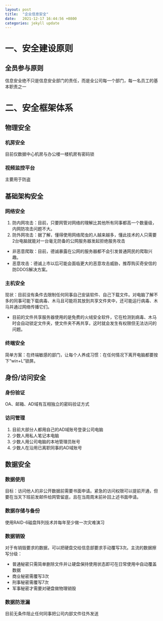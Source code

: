 ```yaml
---
layout: post
title:  "企业信息安全"
date:   2021-12-17 16:44:56 +0800
categories: jekyll update
---
```


# 一、安全建设原则

## 全员参与原则
信息安全绝不只是信息安全部门的责任，而是全公司每一个部门，每一名员工的基本职责之一

# 二、安全框架体系

## 物理安全

### 机房安全
目前仅数据中心机房与办公楼一楼机房有密码锁

### 视频监控平台
主要用于防盗

## 基础架构安全

### 网络安全
1. 防内网攻击：目前，只要网管对网络的理解比其他所有同事都高一个数量级，内网防攻击问题不大。
1. 防外网攻击：据了解，懂得使用网络爬虫的人越来越多，懂此技术的人只需要2台电脑就能对一台毫无防备的公网服务器发起拒绝服务攻击
+ 非恶意爬取：目前，德诚暴露在公网的服务器都不会引发普通网民的爬取兴趣。
+ 恶意攻击：德诚上市以后可能会面临更大的恶意攻击威胁，推荐购买奇安信的防DDOS解决方案。

### 主机安全
现状：目前没有条件去限制任何同事自己安装软件、自己下载文件。对电脑了解不多的同事可能下载病毒、木马且可能将其放到共享文件夹中，还可能运行病毒、木马并通过网络传播它们。
+ 目前的文件共享服务器使用的是免费的火绒安全软件，它在检测到病毒、木马时会自动锁定文件夹，使文件夹不再共享，这时就会发生有权限但无法访问的问题。

### 终端安全
简单方案：在终端敏感的部门，让每个人养成习惯：在任何情况下离开电脑都要按下“win+L”锁屏。

## 身份/访问安全

### 身份验证
OA、邮箱、AD域有互相独立的密码验证方式

### 访问管理
1. 目前大部分人都用自己的AD域账号登录公司电脑
1. 少数人用私人笔记本电脑
1. 少数人用公司电脑的本地管理员账号
1. 少数人在沿用已离职同事的AD域账号

## 数据安全

### 数据使用
目标：访问他人的非公开数据前需要书面申请。紧急的访问权限可以提前开通，但要在当天下班前发邮件给网管留底，且在当周周末前补回上述书面申请。

### 数据存储与备份
使用RAID-6磁盘阵列技术并每年至少做一次灾难演习

### 数据销毁
对于有销毁要求的数据，可以把硬盘交给信息部要求手动覆写3次。主流的数据擦写分级：
+ 普通秘密只需简单删除文件并让硬盘保持使用状态即可在日常使用中自动覆盖数据
+ 商业秘密需覆写3次
+ 刑事秘密需覆写7次
+ 军事秘密才需要对硬盘做物理销毁

### 数据防泄漏
目前无条件阻止任何同事把公司内部文件往外发送

